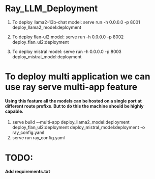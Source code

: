 # Ray_LLM_Deployment

1. To deploy llama2-13b-chat model:
serve run -h 0.0.0.0 -p 8001 deploy_llama2_model:deployment

2. To deploy flan-ul2 model:
serve run -h 0.0.0.0 -p 8002 deploy_flan_ul2:deployment

3. To deploy mistral model:
serve run -h 0.0.0.0 -p 8003 deploy_mistral_model:deployment

# To deploy multi application we can use ray serve multi-app feature
#### Using this feature all the models can be hosted on a single port at different route prefixs. But to do this the machine should be highly capable.
1. serve build --multi-app deploy_llama2_model:deployment deploy_flan_ul2:deployment deploy_mistral_model:deployment -o ray_config.yaml
2. serve run ray_config.yaml

# TODO: 
#### Add requirements.txt